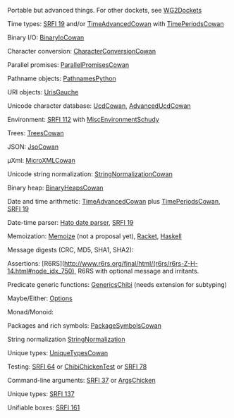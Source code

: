 ﻿Portable but advanced things. 
For other dockets, see [WG2Dockets](WG2Dockets.md)

Time types: [SRFI 19](http://srfi.schemers.org/srfi-19/srfi-19.html) and/or [TimeAdvancedCowan](TimeAdvancedCowan.md) with [TimePeriodsCowan](TimePeriodsCowan.md)

Binary I/O: [BinaryIoCowan](BinaryIoCowan.md)

Character conversion: [CharacterConversionCowan](CharacterConversionCowan.md)

Parallel promises: [ParallelPromisesCowan](ParallelPromisesCowan.md)

Pathname objects: [PathnamesPython](PathnamesPython.md)

URI objects: [UrisGauche](http://practical-scheme.net/gauche/man/gauche-refe/URI-parsing-and-construction.html#URI-parsing-and-construction)

Unicode character database: [UcdCowan](UcdCowan.md), [AdvancedUcdCowan](AdvancedUcdCowan.md)

Environment: [SRFI 112](http://srfi.schemers.org/srfi-112/srfi-112.html) with [MiscEnvironmentSchudy](MiscEnvironmentSchudy.md)

Trees: [TreesCowan](TreesCowan.md)

JSON: [JsoCowan](JsoCowan.md)

μXml: [MicroXMLCowan](MicroXmlCowan.md)

Unicode string normalization: [StringNormalizationCowan](StringNormalizationCowan.md)

Binary heap: [BinaryHeapsCowan](BinaryHeapsCowan.md)

Date and time arithmetic: [TimeAdvancedCowan](TimeAdvancedCowan.md) plus [TimePeriodsCowan](TimePeriodsCowan.md), [SRFI 19](http://srfi.schemers.org/srfi-19/srfi-19.html)

Date-time parser: [Hato date parser](https://code.google.com/p/hato/source/browse/hato-date.scm), [SRFI 19](http://srfi.schemers.org/srfi-19/srfi-19.html)

Memoization: [Memoize](Memoize.md) (not a proposal yet), [Racket](http://planet.racket-lang.org/display.ss?package=memoize.plt&owner=dherman), [Haskell](http://hackage.haskell.org/package/memoize-0.1/docs/Data-Function-Memoize.html)

Message digests (CRC, MD5, SHA1, SHA2):

Assertions: [R6RS](http://www.r6rs.org/final/html/(r6rs/r6rs-Z-H-14.html#node_idx_750), R6RS with optional message and irritants.

Predicate generic functions: [GenericsChibi](http://synthcode.com/scheme/chibi/lib/chibi/generic.html) (needs extension for subtyping)

Maybe/Either: [Options](Options.md)

Monad/Monoid:

Packages and rich symbols: [PackageSymbolsCowan](PackageSymbolsCowan.md)

String normalization [StringNormalization](StringNormalization.md)

Unique types: [UniqueTypesCowan](UniqueTypesCowan.md)

Testing: [SRFI 64](http://srfi.schemers.org/srfi-64/srfi-64.html) or [ChibiChickenTest](http://wiki.call-cc.org/eggref/5/test) or [SRFI 78](http://srfi.schemers.org/srfi-78/srfi-78.html)

Command-line arguments: [SRFI 37](http://srfi.schemers.org/srfi-37/srfi-37.html) or [ArgsChicken](http://wiki.call-cc.org/eggref/4/args)

Unique types: [SRFI 137](http://srfi.schemers.org/srfi-137/srfi-137.html)

Unifiable boxes: [SRFI 161](http://srfi.schemers.org/srfi-161/srfi-161.html)